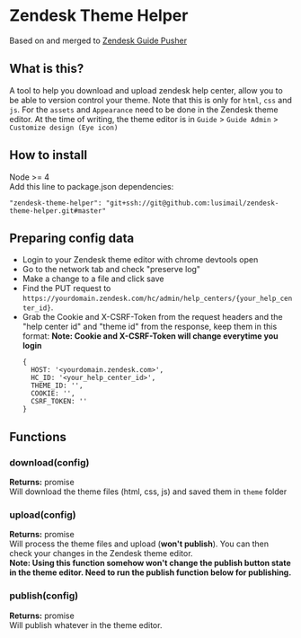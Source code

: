 # Zendesk Theme Helper

Based on and merged to [Zendesk Guide Pusher](https://github.com/Cloudhuset/Zendesk-Guide-Pusher)


## What is this?
A tool to help you download and upload zendesk help center, allow you to be able to version control your theme. Note that this is only for `html`, `css` and `js`. For the `assets` and `Appearance` need to be done in the Zendesk theme editor.
At the time of writing, the theme editor is in `Guide` > `Guide Admin` > `Customize design (Eye icon)`


## How to install
Node >= 4  
Add this line to package.json dependencies:
```
"zendesk-theme-helper": "git+ssh://git@github.com:lusimail/zendesk-theme-helper.git#master"
```


## Preparing config data
* Login to your Zendesk theme editor with chrome devtools open
* Go to the network tab and check "preserve log"
* Make a change to a file and click save
* Find the PUT request to `https://yourdomain.zendesk.com/hc/admin/help_centers/{your_help_center_id}`.
* Grab the Cookie and X-CSRF-Token from the request headers and the "help center id" and "theme id" from the response, keep them in this format:
  __Note: Cookie and X-CSRF-Token will change everytime you login__
  ```
  {
    HOST: '<yourdomain.zendesk.com>',
    HC_ID: '<your_help_center_id>',
    THEME_ID: '',
    COOKIE: '',
    CSRF_TOKEN: ''
  }
  ```


## Functions

### download(config)
__Returns:__ promise  
Will download the theme files (html, css, js) and saved them in `theme` folder

### upload(config)
__Returns:__ promise  
Will process the theme files and upload (__won't publish__). You can then check your changes in the Zendesk theme editor.  
__Note: Using this function somehow won't change the publish button state in the theme editor. Need to run the publish function below for publishing.__

### publish(config)
__Returns:__ promise  
Will publish whatever in the theme editor.
